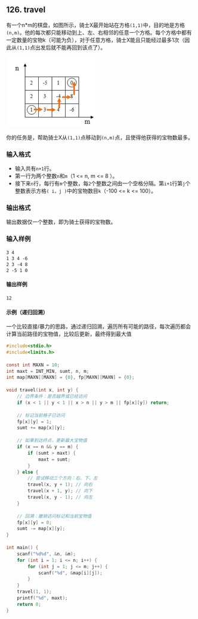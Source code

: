 ## 126. travel

有一个n*m的棋盘，如图所示，骑士X最开始站在方格`(1,1)`中，目的地是方格`(n,m)`。他的每次都只能移动到上、左、右相邻的任意一个方格。每个方格中都有一定数量的宝物k（可能为负），对于任意方格，骑士X能且只能经过最多1次（因此从`(1,1)`点出发后就不能再回到该点了）。 

![126](media/126.JPG)

你的任务是，帮助骑士X从`(1,1)`点移动到`(n,m)`点，且使得他获得的宝物数最多。

### 输入格式

- 输入共有`n+1`行。
- 第一行为两个整数`n`和`m`（1 <= n, m <= 8 ）。
- 接下来`n`行，每行有`m`个整数，每`2`个整数之间由一个空格分隔。第`i+1`行第`j`个整数表示方格`( i，j )`中的宝物数目`k`（-100 <= k <= 100）。

### 输出格式

输出数据仅一个整数，即为骑士获得的宝物数。

### 输入样例

```
3 4
1 3 4 -6
2 3 -4 8
2 -5 1 0
```

#### 输出样例

```
12
```

#### 示例（递归回溯）

一个比较直接/暴力的思路，通过递归回溯，遍历所有可能的路径，每次遍历都会计算当前路径的宝物值，比较后更新，最终得到最大值

```c
#include<stdio.h>
#include<limits.h>

const int MAXN = 10;
int maxt = INT_MIN, sumt, n, m;
int map[MAXN][MAXN] = {0}, fp[MAXN][MAXN] = {0};

void travel(int x, int y) {
    // 边界条件：是否越界或已经访问
    if (x < 1 || y < 1 || x > n || y > m || fp[x][y]) return;
    
    // 标记当前格子已访问
    fp[x][y] = 1;
    sumt += map[x][y];
    
    // 如果到达终点，更新最大宝物值
    if (x == n && y == m) {
        if (sumt > maxt) {
            maxt = sumt;
        }
    } else {
        // 尝试移动三个方向：右、下、左
        travel(x, y + 1); // 向右
        travel(x + 1, y); // 向下
        travel(x, y - 1); // 向左
    }
    
    // 回溯：撤销访问标记和当前宝物值
    fp[x][y] = 0;
    sumt -= map[x][y];
}

int main() {
    scanf("%d%d", &n, &m);
    for (int i = 1; i <= n; i++) {
        for (int j = 1; j <= m; j++) {
            scanf("%d", &map[i][j]);
        }
    }
    travel(1, 1);
    printf("%d", maxt);
    return 0;
}
```